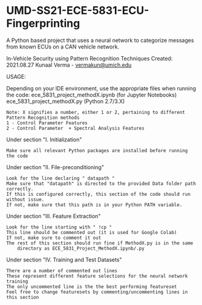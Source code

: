 # UMD-SS21-ECE-5831-ECU-Fingerprinting
A Python based project that uses a neural network to categorize messages from known ECUs on a CAN vehicle network.

In-Vehicle Security using Pattern Recognition Techniques
Created: 2021.08.27
Kunaal Verma - vermakun@umich.edu


USAGE:

Depending on your IDE environment, use the appropriate files when running the code:
	ece_5831_project_methodX.ipynb (for Jupyter Notebooks)
	ece_5831_project_methodX.py (Python 2.7/3.X)
	
	Note: X signifies a number, either 1 or 2, pertaining to different Pattern Recognition methods
	1 - Control Parameter Features
	2 - Control Parameter  + Spectral Analysis Features

Under section "I. Initialization"

	Make sure all relevant Python packages are installed before running the code

Under section "II. File-preconditioning"

	Look for the line declaring " datapath "
	Make sure that "datapath" is directed to the provided Data folder path correctly.
	If this is configured correctly, this section of the code should run without issue.
	If not, make sure that this path is in your Python PATH variable.

Under section "III. Feature Extraction"

	Look for the line starting with " !cp "
	This line should be commented out (it is used for Google Colab)
	If not, make sure to comment it out
	The rest of this section should run fine if MethodX.py is in the same
		directory as ECE_5831_Project_MethodX.ipynb/.py
		
Under section "IV. Training and Test Datasets"

	There are a number of commented out lines
	These represent different feature selections for the neural network training
	The only uncommented line is the the best performing featureset
	Feel free to change featuresets by commenting/uncommenting lines in this section
